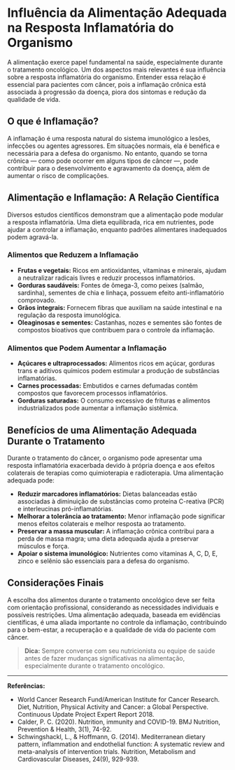 # Influência da Alimentação Adequada na Resposta Inflamatória do Organismo

A alimentação exerce papel fundamental na saúde, especialmente durante o tratamento oncológico. Um dos aspectos mais relevantes é sua influência sobre a resposta inflamatória do organismo. Entender essa relação é essencial para pacientes com câncer, pois a inflamação crônica está associada à progressão da doença, piora dos sintomas e redução da qualidade de vida.

## O que é Inflamação?

A inflamação é uma resposta natural do sistema imunológico a lesões, infecções ou agentes agressores. Em situações normais, ela é benéfica e necessária para a defesa do organismo. No entanto, quando se torna crônica — como pode ocorrer em alguns tipos de câncer —, pode contribuir para o desenvolvimento e agravamento da doença, além de aumentar o risco de complicações.

## Alimentação e Inflamação: A Relação Científica

Diversos estudos científicos demonstram que a alimentação pode modular a resposta inflamatória. Uma dieta equilibrada, rica em nutrientes, pode ajudar a controlar a inflamação, enquanto padrões alimentares inadequados podem agravá-la.

### Alimentos que Reduzem a Inflamação

- **Frutas e vegetais:** Ricos em antioxidantes, vitaminas e minerais, ajudam a neutralizar radicais livres e reduzir processos inflamatórios.
- **Gorduras saudáveis:** Fontes de ômega-3, como peixes (salmão, sardinha), sementes de chia e linhaça, possuem efeito anti-inflamatório comprovado.
- **Grãos integrais:** Fornecem fibras que auxiliam na saúde intestinal e na regulação da resposta imunológica.
- **Oleaginosas e sementes:** Castanhas, nozes e sementes são fontes de compostos bioativos que contribuem para o controle da inflamação.

### Alimentos que Podem Aumentar a Inflamação

- **Açúcares e ultraprocessados:** Alimentos ricos em açúcar, gorduras trans e aditivos químicos podem estimular a produção de substâncias inflamatórias.
- **Carnes processadas:** Embutidos e carnes defumadas contêm compostos que favorecem processos inflamatórios.
- **Gorduras saturadas:** O consumo excessivo de frituras e alimentos industrializados pode aumentar a inflamação sistêmica.

## Benefícios de uma Alimentação Adequada Durante o Tratamento

Durante o tratamento do câncer, o organismo pode apresentar uma resposta inflamatória exacerbada devido à própria doença e aos efeitos colaterais de terapias como quimioterapia e radioterapia. Uma alimentação adequada pode:

- **Reduzir marcadores inflamatórios:** Dietas balanceadas estão associadas à diminuição de substâncias como proteína C-reativa (PCR) e interleucinas pró-inflamatórias.
- **Melhorar a tolerância ao tratamento:** Menor inflamação pode significar menos efeitos colaterais e melhor resposta ao tratamento.
- **Preservar a massa muscular:** A inflamação crônica contribui para a perda de massa magra; uma dieta adequada ajuda a preservar músculos e força.
- **Apoiar o sistema imunológico:** Nutrientes como vitaminas A, C, D, E, zinco e selênio são essenciais para a defesa do organismo.

## Considerações Finais

A escolha dos alimentos durante o tratamento oncológico deve ser feita com orientação profissional, considerando as necessidades individuais e possíveis restrições. Uma alimentação adequada, baseada em evidências científicas, é uma aliada importante no controle da inflamação, contribuindo para o bem-estar, a recuperação e a qualidade de vida do paciente com câncer.

> **Dica:** Sempre converse com seu nutricionista ou equipe de saúde antes de fazer mudanças significativas na alimentação, especialmente durante o tratamento oncológico.

---

**Referências:**

- World Cancer Research Fund/American Institute for Cancer Research. Diet, Nutrition, Physical Activity and Cancer: a Global Perspective. Continuous Update Project Expert Report 2018.
- Calder, P. C. (2020). Nutrition, immunity and COVID-19. BMJ Nutrition, Prevention & Health, 3(1), 74-92.
- Schwingshackl, L., & Hoffmann, G. (2014). Mediterranean dietary pattern, inflammation and endothelial function: A systematic review and meta-analysis of intervention trials. Nutrition, Metabolism and Cardiovascular Diseases, 24(9), 929-939.